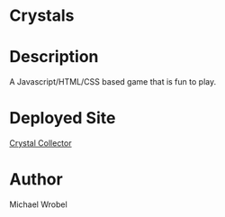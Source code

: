 # Crystals

# Description

A Javascript/HTML/CSS based game that is fun to play.

# Deployed Site

[Crystal Collector](https://michaelwrobelpersonal.github.io/week-4-game/)

# Author

Michael Wrobel

